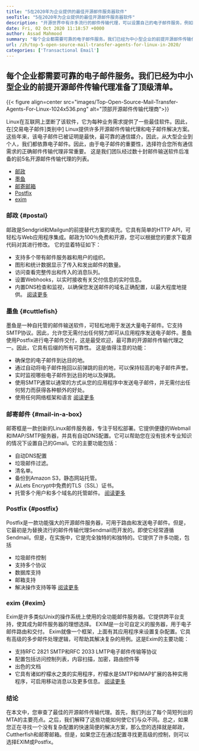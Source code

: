 ```yaml
---
title: "5在2020年为企业提供的最佳开源邮件服务器软件" 
seoTitle: "5在2020年为企业提供的最佳开源邮件服务器软件" 
description: "开源世界中有许多流行的邮件传输代理，可以设置自己的电子邮件服务，例如Gmail。我们已经入围了前5个邮件服务器。" 
date: Fri, 02 Oct 2020 11:18:57 +0000
author: Assad Mahmood
summary: "每个企业都需要可靠的电子邮件服务。我们已经为中小型企业的前提开源邮件传输代理准备了顶级清单。" 
url: /zh/top-5-open-source-mail-transfer-agents-for-linux-in-2020/
categories: ['Transactional Email']
---
```


## 每个企业都需要可靠的电子邮件服务。我们已经为中小型企业的前提开源邮件传输代理准备了顶级清单。

{{< figure align=center src="images/Top-Open-Source-Mail-Transfer-Agents-For-Linux-1024x536.png" alt="顶部开源邮件传输代理商">}}

Linux在互联网上垄断了该软件，它为每种业务需求提供了一些最佳软件。因此，在[交易电子邮件]类别中[1] Linux提供许多开源邮件传输代理和电子邮件解决方案。
这些年来，该电子邮件已被证明是最快，最可靠的通信媒介。因此，从大型企业到个人，我们都依靠电子邮件。因此，由于电子邮件的重要性，选择符合您所有通信需求的正确邮件传输代理非常重要。
这是我们团队经过数十封邮件输送软件后准备的前5名开源邮件传输代理的列表。
  * [邮政][2]
  * [墨鱼][3]
  * [邮寄邮箱][4]
  * [Postfix][5]
  * [exim][6]


### **邮政** {#postal}

邮政是Sendgrid和Mailgun的前提替代方案的填充。它具有简单的HTTP API，可轻松与Web应用程序集成。邮政为100％免费和开源，您可以根据您的要求下载源代码对其进行修改。
它的显着特征如下：
* 支持多个带有邮件服务器和用户的组织。
* 图形和统计数据显示了传入和发出邮件的数量。
* 访问查看完整传出和传入的消息队列。
* 设置Webhooks，以实时接收有关交付信息的实时信息。
* 内置DNS检查和监视，以确保您发送邮件的域名正确配置，以最大程度地提供。
    [阅读更多][7]


### **墨鱼** {#cuttlefish}

墨鱼是一种自托管的邮件输送软件，可轻松地用于发送大量电子邮件。它支持SMTP协议。因此，允许您无需付出任何努力即可从应用程序发送电子邮件。墨鱼使用Postfix进行电子邮件交付，这是最受欢迎，最可靠的开源邮件传输代理之一。因此，它具有后缀的所有可靠性。
这是值得注意的功能：
* 确保您的电子邮件到达目的地。
* 通过自动将电子邮件拖回以前弹跳的目的地，可以保持较高的电子邮件声誉。
* 实时监视哪些电子邮件到达目的地以及弹跳。
* 使用SMTP通常以通常的方式从您的应用程序中发送电子邮件，并无需付出任何努力而获得各种额外的好处。
* 使用任何网络框架和语言
    [阅读更多][8]


### **邮寄邮件** {#mail-in-a-box}

邮寄框是一款创新的Linux邮件服务器，专注于轻松部署。它提供便捷的Webmail和IMAP/SMTP服务器，并具有自动DNS配置。它可以帮助您在没有技术专业知识的情况下设置自己的Gmail。它的主要功能包括：
* 自动DNS配置
* 垃圾邮件过滤。
* 清名单。
* 备份到Amazon S3，静态网站托管。
* 从Lets Encrypt中免费的TLS（SSL）证书。
* 托管多个用户和多个域名的托管邮件。
    [阅读更多][9]


### **Postfix** {#postfix}

Postfix是一款功能强大的开源邮件服务器，可用于路由和发送电子邮件。但是，它最初是为替换流行的邮件传输代理Sendmail而开发的。即使它经常遵循Sendmail。但是，在实施中，它是完全独特的和独特的。它提供了许多功能，包括
* 垃圾邮件控制
* 支持多个协议
* 数据库支持
* 邮箱支持
* 解决操作支持等等
    [阅读更多][10]


### **exim** {#exim}

Exim是许多类似Unix的操作系统上使用的全功能邮件服务器。它提供跨平台支持，使其成为邮件服务器的理想选择。 EXIM是一台可自定义的服务器，用于电子邮件路由和交付。 Exim就像一个框架，上面有其应用程序来设置复杂配置。它具有高级的多步邮件处理逻辑，可帮助其解决复杂的用例。这是Exim的主要功能：
* 支持RFC 2821 SMTP和RFC 2033 LMTP电子邮件传输等协议
* 配置包括访问控制列表，内容扫描，加密，路由控件等
* 出色的文档
* 它具有诸如柠檬水之类的实用程序，柠檬水是SMTP和IMAP扩展的各种实用程序，可启用移动消息以及更多信息。
    [阅读更多][11]

### 结论
在本文中，您审查了最佳的开源邮件传输代理。首先，我们列出了每个简短列出的MTA的主要亮点。之后，我们解释了这些功能如何使它们与众不同。总之，如果您正在寻找一个没有复杂配置的快速简便的解决方案，那么您的选择就是邮政，Cuttherfish和邮寄邮箱。但是，如果您正在通过配置寻找更高级的控制，则可以选择EXIM或Postfix。



[1]: https://products.containerize.com/transactional-email
[2]: #postal
[3]: #cuttlefish
[4]: #mail-in-a-box
[5]: #postfix
[6]: #exim
[7]: https://products.containerize.com/transactional-email/postal
[8]: https://products.containerize.com/transactional-email/cuttlefish
[9]: https://products.containerize.com/transactional-email/mail-in-a-box
[10]: https://products.containerize.com/transactional-email/postfix
[11]: https://products.containerize.com/transactional-email/exim

